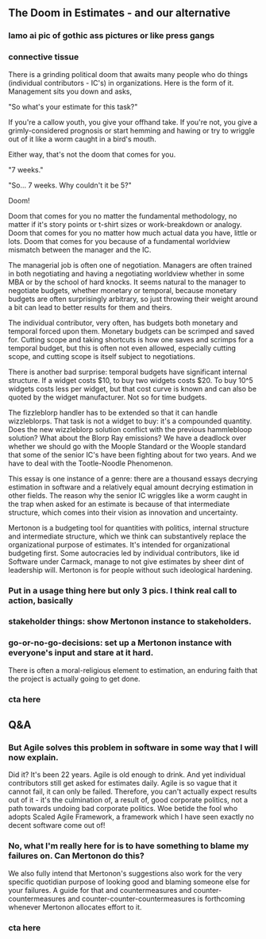The Doom in Estimates - and our alternative
---

### lamo ai pic of gothic ass pictures or like press gangs
### connective tissue

There is a grinding political doom that awaits many people who do things (individual contributors - IC's) in organizations. Here is the form of it. Management sits you down and asks,

"So what's your estimate for this task?"

If you're a callow youth, you give your offhand take. If you're not, you give a grimly-considered prognosis or start hemming and hawing or try to wriggle out of it like a worm caught in a bird's mouth.

Either way, that's not the doom that comes for you.

"7 weeks."

"So... 7 weeks. Why couldn't it be 5?"

Doom!

Doom that comes for you no matter the fundamental methodology, no matter if it's story points or t-shirt sizes or work-breakdown or analogy. Doom that comes for you no matter how much actual data you have, little or lots. Doom that comes for you because of a fundamental worldview mismatch between the manager and the IC.

The managerial job is often one of negotiation. Managers are often trained in both negotiating and having a negotiating worldview whether in some MBA or by the school of hard knocks. It seems natural to the manager to negotiate budgets, whether monetary or temporal, because monetary budgets are often surprisingly arbitrary, so just throwing their weight around a bit can lead to better results for them and theirs.

The individual contributor, very often, has budgets both monetary and temporal forced upon them. Monetary budgets can be scrimped and saved for. Cutting scope and taking shortcuts is how one saves and scrimps for a temporal budget, but this is often not even allowed, especially cutting scope, and cutting scope is itself subject to negotiations.

There is another bad surprise: temporal budgets have significant internal structure. If a widget costs $10, to buy two widgets costs $20. To buy 10^5 widgets costs less per widget, but that cost curve is known and can also be quoted by the widget manufacturer. Not so for time budgets.

The fizzleblorp handler has to be extended so that it can handle wizzleblorps. That task is not a widget to buy: it's a compounded quantity. Does the new wizzleblorp solution conflict with the previous hammlebloop solution? What about the Blorp Ray emissions? We have a deadlock over whether we should go with the Moople Standard or the Woople standard that some of the senior IC's have been fighting about for two years. And we have to deal with the Tootle-Noodle Phenomenon.

This essay is one instance of a genre: there are a thousand essays decrying estimation in software and a relatively equal amount decrying estimation in other fields. The reason why the senior IC wriggles like a worm caught in the trap when asked for an estimate is because of that intermediate structure, which comes into their vision as innovation and uncertainty.

Mertonon is a budgeting tool for quantities with politics, internal structure and intermediate structure, which we think can substantively replace the organizational purpose of estimates. It's intended for organizational budgeting first. Some autocracies led by individual contributors, like id Software under Carmack, manage to not give estimates by sheer dint of leadership will. Mertonon is for people without such ideological hardening.

### 

### Put in a usage thing here but only 3 pics. I think real call to action, basically

### stakeholder things: show Mertonon instance to stakeholders.

### go-or-no-go-decisions: set up a Mertonon instance with everyone's input and stare at it hard.

There is often a moral-religious element to estimation, an enduring faith that the project is actually going to get done.

### cta here

## Q&A

### But Agile solves this problem in software in some way that I will now explain.

Did it? It's been 22 years. Agile is old enough to drink. And yet individual contributors still get asked for estimates daily. Agile is so vague that it cannot fail, it can only be failed. Therefore, you can't actually expect results out of it - it's the culmination of, a result of, good corporate politics, not a path towards undoing bad corporate politics. Woe betide the fool who adopts Scaled Agile Framework, a framework which I have seen exactly no decent software come out of!

### No, what I'm really here for is to have something to blame my failures on. Can Mertonon do this?

We also fully intend that Mertonon's suggestions also work for the very specific quotidian purpose of looking good and blaming someone else for your failures. A guide for that and countermeasures and counter-countermeasures and counter-counter-countermeasures is forthcoming whenever Mertonon allocates effort to it.

### cta here
